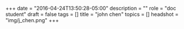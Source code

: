 +++
date = "2016-04-24T13:50:28-05:00"
description = ""
role = "doc student"
draft = false
tags = []
title = "john chen"
topics = []
headshot = "img/j_chen.png"
+++
